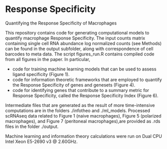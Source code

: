 # Response Specificity
Quantifying the Response Specificity of Macrophages

This repository contains code for generating computational models to quantify macrophage Response Specificity. 
The input counts matrix containing single cell RNA abundance log normalized counts (see Methods) can be found in the output subfolder, 
along with correspondence of cell barcodes to meta data.
The script figures_run.R contains compiled code from all figures in the paper. In particular,
- code for training machine learning models that can be used to assess ligand specificity (Figure 1).
- code for information theoretic frameworks that are employed to quantify the Response Specificity of genes and genesets (Figure 4).
- code for identifying genes that contribute to a summary metric for Response Specificity, called the Response Specificity Index (Figure 6). 

Intermediate files that are generated as the result of more time-intensive computations are in the folders ./infotheo and ./ml_models.
Processed scRNAseq data related to Figure 1 (naive macrophages), Figure 5 (polarized macrophages), and Figure 7 (peritoneal macrophages),are provided as .rds files in the folder ./output. 

Machine learning and information theory calculations were run on Dual CPU Intel Xeon E5-2690 v3 @ 2.60GHz. 